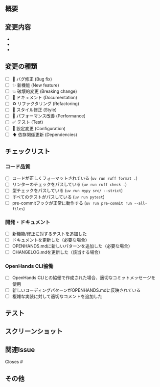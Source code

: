 ## 概要
<!-- このPRで何を変更したか、なぜ変更したかを簡潔に説明してください -->

## 変更内容
<!-- 主な変更点をリストアップしてください -->
-
-
-

## 変更の種類
<!-- 該当するものにチェックを入れてください -->
- [ ] 🐛 バグ修正 (Bug fix)
- [ ] ✨ 新機能 (New feature)
- [ ] 💥 破壊的変更 (Breaking change)
- [ ] 📝 ドキュメント (Documentation)
- [ ] ♻️ リファクタリング (Refactoring)
- [ ] 🎨 スタイル修正 (Style)
- [ ] 🚀 パフォーマンス改善 (Performance)
- [ ] ✅ テスト (Test)
- [ ] 🔧 設定変更 (Configuration)
- [ ] ⬆️ 依存関係更新 (Dependencies)

## チェックリスト
<!-- PRを提出する前に、以下の項目を確認してください -->
### コード品質
- [ ] コードが正しくフォーマットされている (`uv run ruff format .`)
- [ ] リンターのチェックをパスしている (`uv run ruff check .`)
- [ ] 型チェックをパスしている (`uv run mypy src/ --strict`)
- [ ] すべてのテストがパスしている (`uv run pytest`)
- [ ] pre-commitフックが正常に動作する (`uv run pre-commit run --all-files`)

### 開発・ドキュメント
- [ ] 新機能/修正に対するテストを追加した
- [ ] ドキュメントを更新した（必要な場合）
- [ ] OPENHANDS.mdに新しいパターンを追加した（必要な場合）
- [ ] CHANGELOG.mdを更新した（該当する場合）

### OpenHands CLI協働
- [ ] OpenHands CLIとの協働で作成された場合、適切なコミットメッセージを使用
- [ ] 新しいコーディングパターンがOPENHANDS.mdに反映されている
- [ ] 複雑な実装に対して適切なコメントを追加した

## テスト
<!-- どのようにテストしたか、どのようなテストケースを追加したかを説明してください -->

## スクリーンショット
<!-- UIの変更がある場合は、前後のスクリーンショットを追加してください -->

## 関連Issue
<!-- 関連するIssueがある場合は、リンクしてください -->
Closes #

## その他
<!-- レビュアーに伝えたいことがあれば記載してください -->
